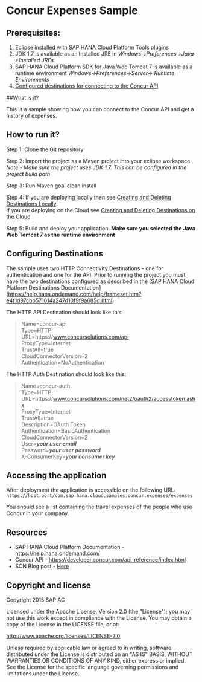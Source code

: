 # Concur Expenses Sample

Prerequisites:
--------------

1.    Eclipse installed with SAP HANA Cloud Platform Tools plugins
2.    JDK 1.7 is available as an Installed JRE in *Windows->Preferences->Java->Installed JREs*
3.    SAP HANA Cloud Platform SDK for Java Web Tomcat 7 is available as a runtime environment *Windows->Preferences->Server-> Runtime Environments*
4.    [Configured destinations for connecting to the Concur API](#configuring-destinations)

##What is it?

This is a sample showing how you can connect to the Concur API and get a history of expenses.

## How to run it?

Step 1: Clone the Git repository

Step 2: Import the project as a Maven project into your eclipse workspace. 
*Note - Make sure the project uses JDK 1.7. This can be configured in the project build path*

Step 3: Run Maven goal clean install 

Step 4: If you are deploying locally then see [Creating and Deleting Destinations Locally](https://help.hana.ondemand.com/help/frameset.htm?7fa92ffa007346f58491999361928303.html).<br>
If you are deploying on the Cloud see [Creating and Deleting Destinations on the Cloud](https://help.hana.ondemand.com/help/frameset.htm?94dddf7d9e56401ba1719b7e836d8ee9.html).

Step 5: Build and deploy your application. **Make sure you selected the Java Web Tomcat 7 as the runtime environment**


## <a name="configuring-destinations"></a> Configuring Destinations
The sample uses two HTTP Connectivity Destinations - one for authentication and one for the API.
Prior to running the project you must have the two destinations configured as described in the [SAP HANA Cloud Platform Destinations Documentation] (https://help.hana.ondemand.com/help/frameset.htm?e4f1d97cbb571014a247d10f9f9a685d.html)

The HTTP API Destination should look like this:


>Name=concur-api<br>
Type=HTTP<br>
URL=https\://www.concursolutions.com/api<br>
ProxyType=Internet<br>
TrustAll=true<br>
CloudConnectorVersion=2<br>
Authentication=NoAuthentication<br>

The HTTP Auth Destination should look like this:
>Name=concur-auth<br>
Type=HTTP<br>
URL=https\://www.concursolutions.com/net2/oauth2/accesstoken.ashx<br>
ProxyType=Internet<br>
TrustAll=true<br>
Description=OAuth Token<br>
Authentication=BasicAuthentication<br>
CloudConnectorVersion=2<br>
User=<b><i>your user email</i></b><br>
Password=<b><i>your user password</i></b><br>
X-ConsumerKey=<b><i>your consumer key</i></b><br>

## Accessing the application
After deployment the application is accessible on the following URL:
`https://host:port/com.sap.hana.cloud.samples.concur.expenses/expenses`

You should see a list containing the travel expenses of the people who use Concur in your company.

## Resources

* SAP HANA Cloud Platform Documentation - https://help.hana.ondemand.com/
* Concur API - https://developer.concur.com/api-reference/index.html
* SCN Blog post - <a href="http://scn.sap.com/community/developer-center/cloud-platform/blog/2015/11/22/integrating-concur-with-sap-hana-cloud-platform--expenses">Here</a>

## Copyright and license

Copyright 2015 SAP AG

Licensed under the Apache License, Version 2.0 (the "License"); you may not use this work except in compliance with the License. You may obtain a copy of the License in the LICENSE file, or at:

http://www.apache.org/licenses/LICENSE-2.0

Unless required by applicable law or agreed to in writing, software distributed under the License is distributed on an "AS IS" BASIS, WITHOUT WARRANTIES OR CONDITIONS OF ANY KIND, either express or implied. See the License for the specific language governing permissions and limitations under the License.
